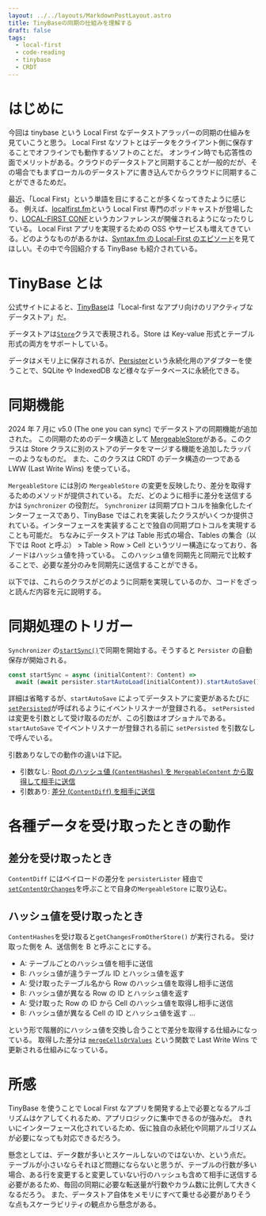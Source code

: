 ```yaml
---
layout: ../../layouts/MarkdownPostLayout.astro
title: TinyBaseの同期の仕組みを理解する
draft: false
tags:
  - local-first
  - code-reading
  - tinybase
  - CRDT
---
```


# はじめに

今回は tinybase という Local First なデータストアラッパーの同期の仕組みを見ていこうと思う。
Local First なソフトとはデータをクライアント側に保存することでオフラインでも動作するソフトのことだ。
オンライン時でも応答性の面でメリットがある。クラウドのデータストアと同期することが一般的だが、その場合でもまずローカルのデータストアに書き込んでからクラウドに同期することができるためだ。

最近、「Local First」という単語を目にすることが多くなってきたように感じる。
例えば、[localfirst.fm](https://www.localfirst.fm/)という Local First 専門のポッドキャストが登場したり、[LOCAL-FIRST CONF](https://www.localfirstconf.com/)というカンファレンスが開催されるようになったりしている。
Local First アプリを実現するための OSS やサービスも増えてきている。どのようなものがあるかは、[Syntax.fm の Local-First のエピソード](https://syntax.fm/show/793/the-local-first-landscape)を見てほしい。その中で今回紹介する TinyBase も紹介されている。

# TinyBase とは

公式サイトによると、[TinyBase](https://tinybase.org/)は「Local-first なアプリ向けのリアクティブなデータストア」だ。

データストアは[`Store`](https://tinybase.org/api/store/interfaces/store/store/)クラスで表現される。Store は Key-value 形式とテーブル形式の両方をサポートしている。

データはメモリ上に保存されるが、[Persister](https://tinybase.org/guides/persistence/)という永続化用のアダプターを使うことで、SQLite や IndexedDB など様々なデータベースに永続化できる。

# 同期機能

2024 年 7 月に v5.0 (The one you can sync) でデータストアの同期機能が追加された。
この同期のためのデータ構造として [MergeableStore](https://tinybase.org/api/mergeable-store/interfaces/mergeable/mergeablestore/)がある。このクラスは Store クラスに別のストアのデータをマージする機能を追加したラッパーのようなものだ。
また、このクラスは CRDT のデータ構造の一つである LWW (Last Write Wins) を使っている。

`MergeableStore` には別の `MergeableStore` の変更を反映したり、差分を取得するためのメソッドが提供されている。
ただ、どのように相手に差分を送信するかは `Synchronizer` の役割だ。
`Synchronizer` は同期プロトコルを抽象化したインターフェースであり、TinyBase ではこれを実装したクラスがいくつか提供されている。インターフェースを実装することで独自の同期プロトコルを実現することも可能だ。
ちなみにデータストアは Table 形式の場合、Tables の集合（以下では Root と呼ぶ） > Table > Row > Cell というツリー構造になっており、各ノードはハッシュ値を持っている。
このハッシュ値を同期先と同期元で比較することで、必要な差分のみを同期先に送信することができる。

以下では、これらのクラスがどのように同期を実現しているのか、コードをざっと読んだ内容を元に説明する。

# 同期処理のトリガー

`Synchronizer` の[`startSync()`](https://github.com/tinyplex/tinybase/blob/2d6af4a75de0a51e10cd5c4df78de178c07ff8df/src/synchronizers/index.ts#L259-L260)で同期を開始する。そうすると `Persister` の自動保存が開始される。

```typescript
const startSync = async (initialContent?: Content) =>
  await (await persister.startAutoLoad(initialContent)).startAutoSave();
```

詳細は省略するが、`startAutoSave` によってデータストアに変更があるたびに[`setPersisted`](https://github.com/tinyplex/tinybase/blob/2d6af4a75de0a51e10cd5c4df78de178c07ff8df/src/synchronizers/index.ts#L236)が呼ばれるようにイベントリスナーが登録される。
`setPersisted` は変更を引数として受け取るのだが、この引数はオプショナルである。`startAutoSave` でイベントリスナーが登録される前に `setPersisted` を引数なしで呼んでいる。

引数ありなしでの動作の違いは下記。

- 引数なし: [Root のハッシュ値 (`ContentHashes`) を `MergeableContent` から取得して相手に送信](https://github.com/tinyplex/tinybase/blob/2d6af4a75de0a51e10cd5c4df78de178c07ff8df/src/synchronizers/index.ts)
- 引数あり: [差分 (`ContentDiff`) を相手に送信](https://github.com/tinyplex/tinybase/blob/2d6af4a75de0a51e10cd5c4df78de178c07ff8df/src/synchronizers/index.ts#L242)

# 各種データを受け取ったときの動作

## 差分を受け取ったとき

`ContentDiff` にはペイロードの差分を `persisterLister` 経由で[`setContentOrChanges`](https://github.com/tinyplex/tinybase/blob/2d6af4a75de0a51e10cd5c4df78de178c07ff8df/src/persisters/index.ts#L136-L137)を呼ぶことで自身の`MergeableStore` に取り込む。

## ハッシュ値を受け取ったとき

`ContentHashes`を受け取ると`getChangesFromOtherStore()` が実行される。
受け取った側を A、送信側を B と呼ぶことにする。

- A: テーブルごとのハッシュ値を相手に送信
- B: ハッシュ値が違うテーブル ID とハッシュ値を返す
- A: 受け取ったテーブル名から Row のハッシュ値を取得し相手に送信
- B: ハッシュ値が異なる Row の ID とハッシュ値を返す
- A: 受け取った Row の ID から Cell のハッシュ値を取得し相手に送信
- B: ハッシュ値が異なる Cell の ID とハッシュ値を返す
  ...

という形で階層的にハッシュ値を交換し合うことで差分を取得する仕組みになっている。
取得した差分は [`mergeCellsOrValues`](https://github.com/tinyplex/tinybase/blob/2d6af4a75de0a51e10cd5c4df78de178c07ff8df/src/mergeable-store/index.ts#L270) という関数で Last Write Wins で更新される仕組みになっている。

# 所感

TinyBase を使うことで Local First なアプリを開発する上で必要となるアルゴリズムはケアしてくれるため、アプリロジックに集中できるのが強みだ。
きれいにインターフェース化されているため、仮に独自の永続化や同期アルゴリズムが必要になっても対応できるだろう。

懸念としては、データ数が多いとスケールしないのではないか、という点だ。
テーブルが小さいならそれほど問題にならないと思うが、テーブルの行数が多い場合、ある行を変更すると変更していない行のハッシュも含めて相手に送信する必要があるため、毎回の同期に必要な転送量が行数やカラム数に比例して大きくなるだろう。
また、データストア自体をメモリにすべて乗せる必要がありそうな点もスケーラビリティの観点から懸念がある。
